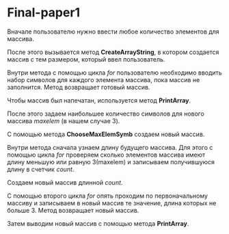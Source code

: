 # Final-paper1
Вначале пользователю нужно ввести любое количество элементов для массива.

После этого вызывается метод **CreateArrayString**, в котором создается массив с тем размером, который ввел пользователь. 

Внутри метода с помощью цикла *for* пользователю необходимо вводить набор символов для каждого элемента массива, пока массив не заполнится. Метод возвращает готовый массив. 

Чтобы массив был напечатан, используется метод **PrintArray**. 

После этого задаем наибольшее количество символов для нового массива *maxelem* (в нашем случае 3).

C помощью метода **ChooseMaxElemSymb** создаем новый массив. 

Внутри метода сначала узнаем длину будущего массива. Для этого с помощью цикла *for* проверяем сколько элементов массива имеют длину меньшую или равную 3(maxelem) и записываем получившуюся длину в счетчик *count*. 

Создаем новый массив длинной *count*.

С помощью второго цикла *for* опять проходим по первоначальному массиву и записываем в новый массив те значение, длина которых не больше 3. Метод возвращает новый массив. 

Затем выводим новый массив с помощью метода **PrintArray**.
